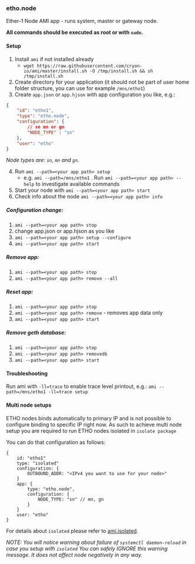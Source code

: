 ### etho.node

Ether-1 Node AMI app - runs system, master or gateway node.

**All commands should be executed as root or with `sudo`.**

#### Setup

1. Install `ami` if not installed already
    * `wget https://raw.githubusercontent.com/cryon-io/ami/master/install.sh -O /tmp/install.sh && sh /tmp/install.sh`
2. Create directory for your application (it should not be part of user home folder structure, you can use for example `/mns/etho1`)
3. Create `app.json` or `app.hjson` with app configuration you like, e.g.:
```json
{
    "id": "etho1",
    "type": "etho.node",
    "configuration": {
		// sn mn or gn
        "NODE_TYPE" : "sn"
    },
    "user": "etho"
}
```
*Node types are: `sn`, `mn` and `gn`.*

4. Run `ami --path=<your app path> setup`
   * e.g. `ami --path=/mns/etho1`
. Run `ami --path=<your app path> --help` to investigate available commands
5. Start your node with `ami --path=<your app path> start`
6. Check info about the node `ami --path=<your app path> info`

##### Configuration change: 
1. `ami --path=<your app path> stop`
2. change app.json or app.hjson as you like
3. `ami --path=<your app path> setup --configure`
4. `ami --path=<your app path> start`

##### Remove app: 
1. `ami --path=<your app path> stop`
2. `ami --path=<your app path> remove --all`

##### Reset app:
1. `ami --path=<your app path> stop`
2. `ami --path=<your app path> remove` - removes app data only
3. `ami --path=<your app path> start`

##### Remove geth database: 
1. `ami --path=<your app path> stop`
2. `ami --path=<your app path> removedb`
3. `ami --path=<your app path> start`

#### Troubleshooting 

Run ami with `-ll=trace` to enable trace level printout, e.g.:
`ami --path=/mns/etho1 -ll=trace setup`

#### Multi node setups

ETHO nodes binds automatically to primary IP and is not possible to configure binding to specific IP right now. As such to achieve multi node setup you are required to run ETHO nodes isolated in `isolate package`

You can do that configuration as follows:
```hjson
{
    id: "etho1"
    type: "isolated"
    configuration: {
        OUTBOUND_ADDR: "<IPv4 you want to use for your node>"
    }
    app: {
        type: "etho.node",
        configuration: {
            NODE_TYPE: "sn" // mn, gn
        }
    }
    user: "etho"
}
```

For details about `isolated` please refer to [ami.isolated](https://github.com/cryon-io/ami.isolated).

*NOTE: You will notice warning about failure of `systemctl daemon-reload` in case you setup with `isolated` You can safely IGNORE this warning message. It does not affect node negatively in any way.*